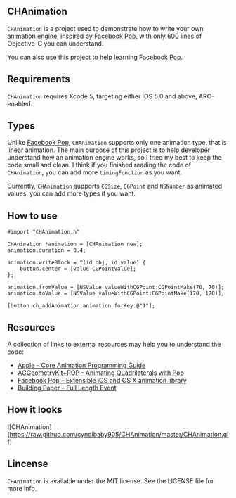 ## CHAnimation ##

`CHAnimation` is a project used to demonstrate how to write your own animation engine, inspired by [Facebook Pop](https://github.com/facebook/pop), with only 600 lines of Objective-C you can understand.

You can also use this project to help learning [Facebook Pop](https://github.com/facebook/pop). 



## Requirements ##

`CHAnimation` requires Xcode 5, targeting either iOS 5.0 and above, ARC-enabled.



## Types ##

Unlike [Facebook Pop](https://github.com/facebook/pop),  `CHAnimation` supports only one animation type, that is linear animation. The main purpose of this project is to help developer understand how an animation engine works, so I tried my best to keep the code small and clean. I think if you finished reading the code of `CHAnimation`, you can add more `timingFunction` as you want.

Currently, `CHAnimation` supports `CGSize`, `CGPoint` and `NSNumber` as animated values, you can add more types if you want.



## How to use ##


    #import "CHAnimation.h"

    CHAnimation *animation = [CHAnimation new];
    animation.duration = 0.4;
    
    animation.writeBlock = ^(id obj, id value) {
        button.center = [value CGPointValue];
    };

    animation.fromValue = [NSValue valueWithCGPoint:CGPointMake(70, 70)];
    animation.toValue = [NSValue valueWithCGPoint:CGPointMake(170, 170)];
    
    [button ch_addAnimation:animation forKey:@"1"]; 


    

## Resources ##

A collection of links to external resources may help you to understand the code:

* [Apple – Core Animation Programming Guide](https://developer.apple.com/library/mac/documentation/Cocoa/Conceptual/CoreAnimation_guide/Introduction/Introduction.html)
* [AGGeometryKit+POP - Animating Quadrilaterals with Pop](https://github.com/hfossli/aggeometrykit-pop)
* [Facebook Pop – Extensible iOS and OS X animation library](https://github.com/facebook/pop)
* [Building Paper – Full Length Event](https://www.youtube.com/watch?v=OiY1cheLpmI)




## How it looks ##
![CHAnimation] (https://raw.github.com/cyndibaby905/CHAnimation/master/CHAnimation.gif)


## Lincense ##

`CHAnimation` is available under the MIT license. See the LICENSE file for more info.

